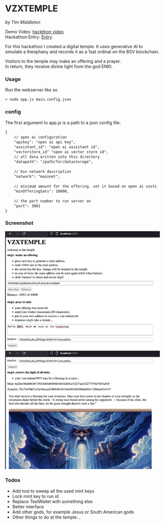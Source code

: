 # VZXTEMPLE

*by Tim Middleton*

Demo Video: [hackthon video](https://vimeo.com/936882508?share=copy)  
Hackathon Entry: [Entry](https://devfolio.co/projects/vzxtemple-5e9e)  

For this hackathon I created a digital temple. 
It uses generative AI to simulate a theophany and records it as a 1sat ordinal on the BSV blockchain.  

Visitors to the temple may make an offering and a prayer.  
In return, they receive divine light from the god ENKI.  

### Usage

Run the webserver like so

```
> node app.js main.config.json
```

### config

The first argument to app.js is a path to a json config file:

```
{
    // open ai configuration
    "apikey": "open ai api key",
    "assistant_id": "open ai assistant id",
    "vectorstore_id" "open ai vector store id",
    // all data written into this directory
    "datapath": "/path/for/datastorage",

    // bsv network description
    "network": "mainnet",
    
    // minimum amount for the offering. set it based on open ai costs
    "minOfferingSats": 10000,
    
    // the port number to run server on
    "port": 3001
}
```

### Screenshot

![sshot1](sshot1.png "sshot1")  
![sshot2](sshot2.png "sshot2")


### Todos

- Add tool to sweep all the used mint keys
- Lock mint key to run id
- Replace TestWallet with something else
- Better interface
- Add other gods, for example Jesus or South American gods
- Other things to do at the temple...

